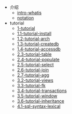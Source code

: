 
- 介绍
  - [intro-whatis](./0-intro-whatis.md)
  - [notation](./0-notation.md)
- tutorial
  - [1-tutorial](./1-tutorial.md)
  - [1.1-tutorial-install](./1.1-tutorial-install.md)
  - [1.2-tutorial-arch](./1.2-tutorial-arch.md)
  - [1.3-tutorial-createdb](./1.3-tutorial-createdb.md)
  - [1.4-tutorial-accessdb](./1.4-tutorial-accessdb.md)
  - [2.3-tutorial-table](./2.3-tutorial-table.md)
  - [2.4-tutorial-populate](./2.4-tutorial-populate.md)
  - [2.5-tutorial-select](./2.5-tutorial-select.md)
  - [2.6-tutorial-join](./2.6-tutorial-join.md)
  - [2.7-tutorial-agg](./2.7-tutorial-agg.md)
  - [3.2-tutorial-views](./3.2-tutorial-views.md)
  - [3.3-tutorial-fk](./3.3-tutorial-fk.md)
  - [3.4-tutorial-transactions](./3.4-tutorial-transactions.md)
  - [3.5-tutorial-window](./3.5-tutorial-window.md)
  - [3.6-tutorial-inheritance](./3.6-tutorial-inheritance.md)
  - [4.1-sql-syntax-lexical](./4.1-sql-syntax-lexical.md)